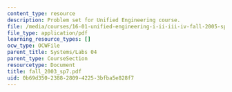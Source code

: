 ```yaml
---
content_type: resource
description: Problem set for Unified Engineering course.
file: /media/courses/16-01-unified-engineering-i-ii-iii-iv-fall-2005-spring-2006/0b69d3502388280942253bfba5e828f7_fall_2003_sp7.pdf
file_type: application/pdf
learning_resource_types: []
ocw_type: OCWFile
parent_title: Systems/Labs 04
parent_type: CourseSection
resourcetype: Document
title: fall_2003_sp7.pdf
uid: 0b69d350-2388-2809-4225-3bfba5e828f7
---
```

